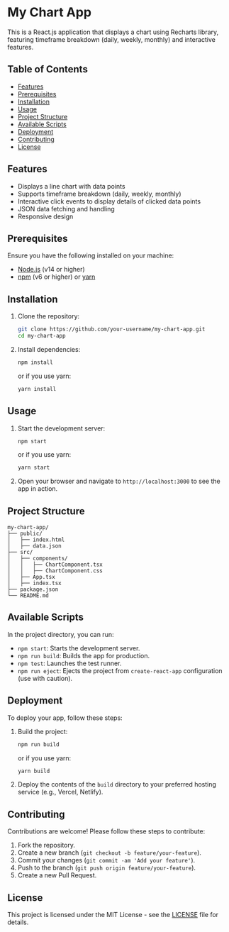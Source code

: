 # My Chart App

This is a React.js application that displays a chart using Recharts library, featuring timeframe breakdown (daily, weekly, monthly) and interactive features.

## Table of Contents

- [Features](#features)
- [Prerequisites](#prerequisites)
- [Installation](#installation)
- [Usage](#usage)
- [Project Structure](#project-structure)
- [Available Scripts](#available-scripts)
- [Deployment](#deployment)
- [Contributing](#contributing)
- [License](#license)

## Features

- Displays a line chart with data points
- Supports timeframe breakdown (daily, weekly, monthly)
- Interactive click events to display details of clicked data points
- JSON data fetching and handling
- Responsive design

## Prerequisites

Ensure you have the following installed on your machine:

- [Node.js](https://nodejs.org/) (v14 or higher)
- [npm](https://www.npmjs.com/) (v6 or higher) or [yarn](https://yarnpkg.com/)

## Installation

1. Clone the repository:

    ```bash
    git clone https://github.com/your-username/my-chart-app.git
    cd my-chart-app
    ```

2. Install dependencies:

    ```bash
    npm install
    ```

    or if you use yarn:

    ```bash
    yarn install
    ```

## Usage

1. Start the development server:

    ```bash
    npm start
    ```

    or if you use yarn:

    ```bash
    yarn start
    ```

2. Open your browser and navigate to `http://localhost:3000` to see the app in action.

## Project Structure

    my-chart-app/
    ├── public/
    │   ├── index.html
    │   ├── data.json
    ├── src/
    │   ├── components/
    │   │   ├── ChartComponent.tsx
    │   │   ├── ChartComponent.css
    │   ├── App.tsx
    │   ├── index.tsx
    ├── package.json
    └── README.md

## Available Scripts

In the project directory, you can run:

- `npm start`: Starts the development server.
- `npm run build`: Builds the app for production.
- `npm test`: Launches the test runner.
- `npm run eject`: Ejects the project from `create-react-app` configuration (use with caution).

## Deployment

To deploy your app, follow these steps:

1. Build the project:

    ```bash
    npm run build
    ```

    or if you use yarn:

    ```bash
    yarn build
    ```

2. Deploy the contents of the `build` directory to your preferred hosting service (e.g., Vercel, Netlify).

## Contributing

Contributions are welcome! Please follow these steps to contribute:

1. Fork the repository.
2. Create a new branch (`git checkout -b feature/your-feature`).
3. Commit your changes (`git commit -am 'Add your feature'`).
4. Push to the branch (`git push origin feature/your-feature`).
5. Create a new Pull Request.

## License

This project is licensed under the MIT License - see the [LICENSE](LICENSE) file for details.

